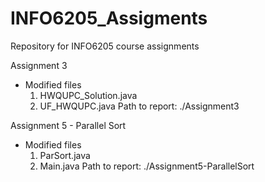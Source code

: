 # INFO6205_Assigments
Repository for INFO6205 course assignments

Assignment 3 
 - Modified files
   1. HWQUPC_Solution.java
   2. UF_HWQUPC.java
 Path to report:
   ./Assignment3

Assignment 5 - Parallel Sort
- Modified files
  1. ParSort.java
  2. Main.java
     Path to report:
     ./Assignment5-ParallelSort

